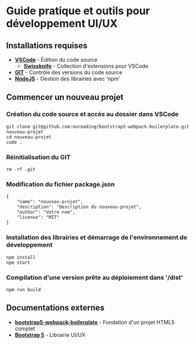 # Guide pratique et outils pour développement UI/UX
## Installations requises
- __[VSCode](https://code.visualstudio.com/)__ - Édition du code source
  - __[Swissknife](https://marketplace.visualstudio.com/items?itemName=luisfontes19.vscode-swissknife)__ - Collection d'extensions pour VSCode
- __[GIT](https://git-scm.com/downloads)__ - Contrôle des versions du code source
- __[NodeJS](https://nodejs.org/)__ - Gestion des librairies avec 'npm'
## Commencer un nouveau projet
### Création du code source et accès au dossier dans VSCode
    git clone git@github.com:noreading/bootstrap5-webpack-boilerplate.git nouveau-projet
    cd nouveau-projet
    code .
### Réinitialisation du GIT
    rm -rf .git
### Modification du fichier package.json
```
{
    "name": "nouveau-projet",
    "description": "Description du nouveau-projet",
    "author": "Votre nom",
    "license": "MIT"
} 
```
### Installation des librairies et démarrage de l'environnement de développement
    npm install
    npm start
### Compilation d'une version prête au déploiement dans '/dist'
    npm run build
## Documentations externes
- __[bootstrap5-webpack-boilerplate](https://github.com/noreading/bootstrap5-webpack-boilerplate)__ - Fondation d'un projet HTML5 complet
- __[Bootstrap 5](https://getbootstrap.com/docs/5.0/customize/overview/)__ - Librairie UI/UX
